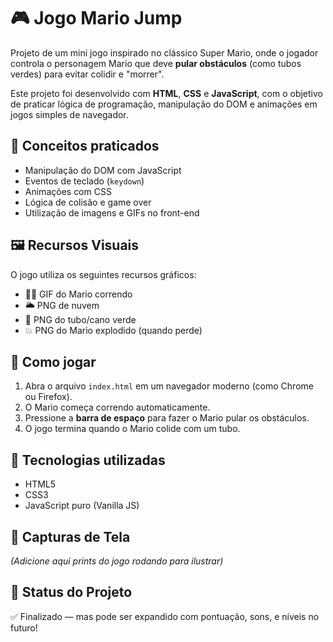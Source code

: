 # 🎮 Jogo Mario Jump

Projeto de um mini jogo inspirado no clássico Super Mario, onde o jogador controla o personagem Mario que deve **pular obstáculos** (como tubos verdes) para evitar colidir e "morrer".

Este projeto foi desenvolvido com **HTML**, **CSS** e **JavaScript**, com o objetivo de praticar lógica de programação, manipulação do DOM e animações em jogos simples de navegador.

## 🧠 Conceitos praticados

- Manipulação do DOM com JavaScript
- Eventos de teclado (`keydown`)
- Animações com CSS
- Lógica de colisão e game over
- Utilização de imagens e GIFs no front-end

## 🖼️ Recursos Visuais

O jogo utiliza os seguintes recursos gráficos:

- 🏃‍♂️ GIF do Mario correndo
- 🌥️ PNG de nuvem
- 🌿 PNG do tubo/cano verde
- 💥 PNG do Mario explodido (quando perde)

## 🚀 Como jogar

1. Abra o arquivo `index.html` em um navegador moderno (como Chrome ou Firefox).
2. O Mario começa correndo automaticamente.
3. Pressione a **barra de espaço** para fazer o Mario pular os obstáculos.
4. O jogo termina quando o Mario colide com um tubo.

## 📁 Tecnologias utilizadas

- HTML5
- CSS3
- JavaScript puro (Vanilla JS)

## 📸 Capturas de Tela

*(Adicione aqui prints do jogo rodando para ilustrar)*

## 📌 Status do Projeto

✅ Finalizado — mas pode ser expandido com pontuação, sons, e níveis no futuro!
